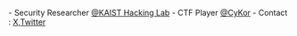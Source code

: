 \- Security Researcher [@KAIST Hacking Lab](https://kaist-hacking.github.io/)
\- CTF Player [@CyKor](https://x.com/cykorku) 
\- Contact : [X,Twitter](https://x.com/hareh4ru)
